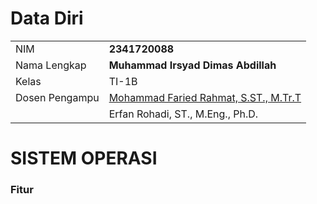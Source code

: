 # Data Diri

|                |                                                                     |
| -------------- | ------------------------------------------------------------------- |
| NIM            | **2341720088**                                                      |
| Nama Lengkap   | **Muhammad Irsyad Dimas Abdillah**                                  |
| Kelas          | TI-1B                                                               |
| Dosen Pengampu | [Mohammad Faried Rahmat, S.ST., M.Tr.T](https://github.com/mrhmt80) |
|                | Erfan Rohadi, ST., M.Eng., Ph.D.                                    |

# SISTEM OPERASI

### Fitur
